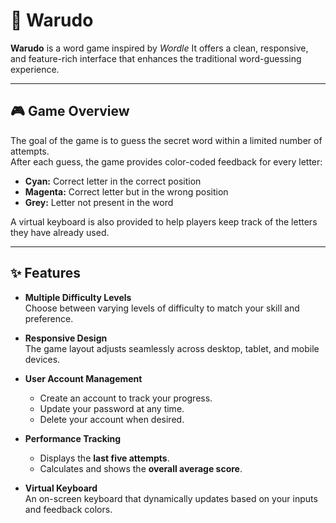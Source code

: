 # 🧩 Warudo

**Warudo** is a word game inspired by *Wordle*
It offers a clean, responsive, and feature-rich interface that enhances the traditional word-guessing experience.

---

## 🎮 Game Overview

The goal of the game is to guess the secret word within a limited number of attempts.  
After each guess, the game provides color-coded feedback for every letter:

- **Cyan:** Correct letter in the correct position  
- **Magenta:** Correct letter but in the wrong position  
- **Grey:** Letter not present in the word  

A virtual keyboard is also provided to help players keep track of the letters they have already used.

---

## ✨ Features

- **Multiple Difficulty Levels**  
  Choose between varying levels of difficulty to match your skill and preference.

- **Responsive Design**  
  The game layout adjusts seamlessly across desktop, tablet, and mobile devices.

- **User Account Management**  
  - Create an account to track your progress.  
  - Update your password at any time.  
  - Delete your account when desired.

- **Performance Tracking**  
  - Displays the **last five attempts**.  
  - Calculates and shows the **overall average score**.

- **Virtual Keyboard**  
  An on-screen keyboard that dynamically updates based on your inputs and feedback colors.

